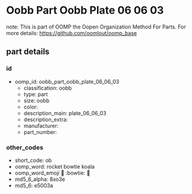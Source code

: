 # Oobb Part Oobb Plate 06 06 03  

note: This is part of OOMP the Oopen Organization Method For Parts. For more details: https://github.com/oomlout/oomp_base

##  part details





### id
* oomp_id: oobb_part_oobb_plate_06_06_03
  * classification: oobb
  * type: part
  * size: oobb
  * color: 
  * description_main: plate_06_06_03
  * description_extra: 
  * manufacturer: 
  * part_number: 

### other_codes
* short_code: ob
* oomp_word: rocket bowtie koala
* oomp_word_emoji :rocket: :bowtie: :koala:
* md5_6_alpha: 8xo3e
* md5_6: e5003a